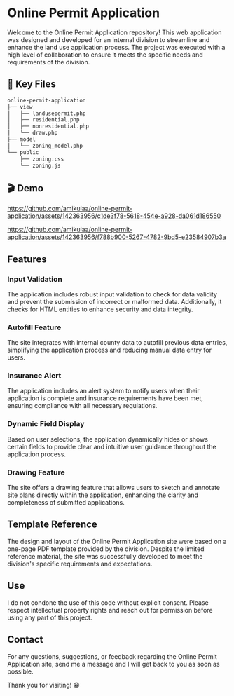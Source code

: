 # Online Permit Application

Welcome to the Online Permit Application repository! This web application was designed and developed for an internal division to streamline and enhance the land use application process. The project was executed with a high level of collaboration to ensure it meets the specific needs and requirements of the division.
 
## 📌 Key Files
```md
online-permit-application
├── view
│   ├── landusepermit.php
│   ├── residential.php
│   ├── nonresidential.php
│   └── draw.php
├── model
│   └── zoning_model.php
└── public
    ├── zoning.css
    └── zoning.js
```
 
## 🎬 Demo
https://github.com/amikulaa/online-permit-application/assets/142363956/c1de3f78-5618-454e-a928-da061d186550

https://github.com/amikulaa/online-permit-application/assets/142363956/f788b900-5267-4782-9bd5-e23584907b3a

## Features

### Input Validation
The application includes robust input validation to check for data validity and prevent the submission of incorrect or malformed data. Additionally, it checks for HTML entities to enhance security and data integrity.

### Autofill Feature
The site integrates with internal county data to autofill previous data entries, simplifying the application process and reducing manual data entry for users.

### Insurance Alert
The application includes an alert system to notify users when their application is complete and insurance requirements have been met, ensuring compliance with all necessary regulations.

### Dynamic Field Display
Based on user selections, the application dynamically hides or shows certain fields to provide clear and intuitive user guidance throughout the application process.

### Drawing Feature
The site offers a drawing feature that allows users to sketch and annotate site plans directly within the application, enhancing the clarity and completeness of submitted applications.

## Template Reference
The design and layout of the Online Permit Application site were based on a one-page PDF template provided by the division. Despite the limited reference material, the site was successfully developed to meet the division's specific requirements and expectations.

## Use
I do not condone the use of this code without explicit consent. Please respect intellectual property rights and reach out for permission before using any part of this project.

## Contact
For any questions, suggestions, or feedback regarding the Online Permit Application site, send me a message and I will get back to you as soon as possible.

Thank you for visiting! 😁
